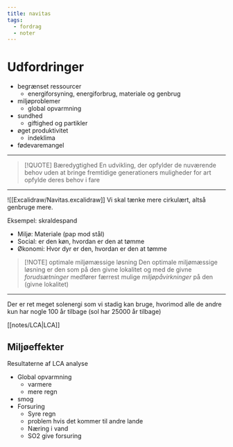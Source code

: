 ```yaml
---
title: navitas
tags:
  - fordrag
  - noter
---
```

# Udfordringer
- begrænset ressourcer
	- energiforsyning, energiforbrug, materiale og genbrug
- miljøproblemer 
	- global opvarmning
- sundhed
	- giftighed og partikler
- øget produktivitet
	- indeklima
- fødevaremangel

---
> [!QUOTE] Bæredygtighed
> En udvikling, der opfylder de nuværende behov uden at bringe fremtidige generationers muligheder for art opfylde deres behov i fare

---

![[Excalidraw/Navitas.excalidraw]]
Vi skal tænke mere cirkulært, altså genbruge mere.


Eksempel: skraldespand
- Miljø: Materiale (pap mod stål)
- Social: er den køn, hvordan er den at tømme
- Økonomi: Hvor dyr er den, hvordan er den at tømme

> [!NOTE] optimale miljømæssige løsning
> Den optimale miljømæssige løsning er den som på den givne lokalitet og med de givne *forudsætninger* medfører færrest mulige *miljøpåvirkninger* på den (givne lokalitet)

---
Der er ret meget solenergi som vi stadig kan bruge, hvorimod alle de andre kun har nogle 100 år tilbage (sol har 25000 år tilbage)

[[notes/LCA|LCA]]
## Miljøeffekter
Resultaterne af LCA analyse
- Global opvarmning
	- varmere
	- mere regn
-  smog
- Forsuring
	- Syre regn
	- problem hvis det kommer til andre lande
	- Næring i vand
	- SO2 give forsuring
